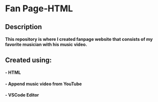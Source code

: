 # Fan Page-HTML
## Description
#### This repository is where I created fanpage website that consists of my favorite musician with his music video.

## Created using:
#### - HTML
#### - Append music video from YouTube
#### - VSCode Editor
